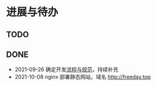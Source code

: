 # 进展与待办

## TODO


## DONE

* 2021-09-26 确定开发[流程与规范](spec.md)，持续补充
* 2021-10-08 nginx 部署静态网站，域名 <http://freeday.top>
